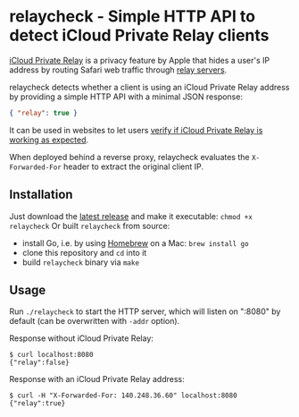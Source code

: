 # relaycheck - Simple HTTP API to detect iCloud Private Relay clients

[iCloud Private Relay](https://support.apple.com/en-us/102602) is a privacy
feature by Apple that hides a user's IP address by routing Safari web traffic
through [relay servers](https://mask-api.icloud.com/egress-ip-ranges.csv).

relaycheck detects whether a client is using an iCloud Private Relay address by
providing a simple HTTP API with a minimal JSON response:

```json
{ "relay": true }
```

It can be used in websites to let users
[verify if iCloud Private Relay is working as expected](https://www.bjoernalbers.de/tools/icloud-privat-relay-test/).

When deployed behind a reverse proxy, relaycheck evaluates the
`X-Forwarded-For` header to extract the original client IP.

## Installation

Just download the
[latest release](https://github.com/bjoernalbers/relaycheck/releases/latest)
and make it executable: `chmod +x relaycheck`
Or built `relaycheck` from source:

- install Go, i.e. by using [Homebrew](https://brew.sh) on a Mac: `brew install go`
- clone this repository and `cd` into it
- build `relaycheck` binary via `make`

## Usage

Run `./relaycheck` to start the HTTP server, which will listen on ":8080" by
default (can be overwritten with `-addr` option).

Response without iCloud Private Relay:

    $ curl localhost:8080
    {"relay":false}

Response with an iCloud Private Relay address:

    $ curl -H "X-Forwarded-For: 140.248.36.60" localhost:8080
    {"relay":true}
